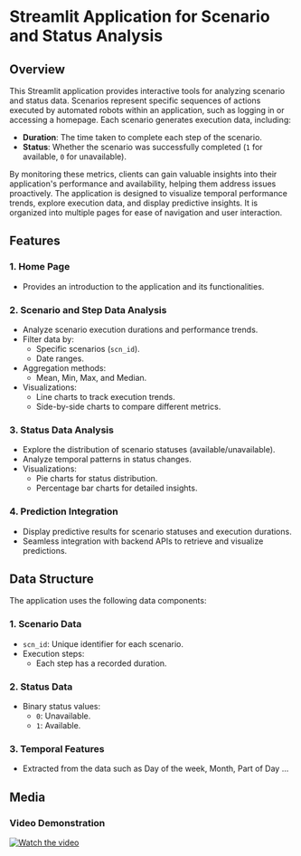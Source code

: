 # Streamlit Application for Scenario and Status Analysis

## Overview
This Streamlit application provides interactive tools for analyzing scenario and status data. Scenarios represent specific sequences of actions executed by automated robots within an application, such as logging in or accessing a homepage. Each scenario generates execution data, including:
- **Duration**: The time taken to complete each step of the scenario.
- **Status**: Whether the scenario was successfully completed (`1` for available, `0` for unavailable).

By monitoring these metrics, clients can gain valuable insights into their application's performance and availability, helping them address issues proactively. The application is designed to visualize temporal performance trends, explore execution data, and display predictive insights. It is organized into multiple pages for ease of navigation and user interaction.

## Features
### 1. **Home Page**
- Provides an introduction to the application and its functionalities.

### 2. **Scenario and Step Data Analysis**
- Analyze scenario execution durations and performance trends.
- Filter data by:
  - Specific scenarios (`scn_id`).
  - Date ranges.
- Aggregation methods:
  - Mean, Min, Max, and Median.
- Visualizations:
  - Line charts to track execution trends.
  - Side-by-side charts to compare different metrics.

### 3. **Status Data Analysis**
- Explore the distribution of scenario statuses (available/unavailable).
- Analyze temporal patterns in status changes.
- Visualizations:
  - Pie charts for status distribution.
  - Percentage bar charts for detailed insights.

### 4. **Prediction Integration**
- Display predictive results for scenario statuses and execution durations.
- Seamless integration with backend APIs to retrieve and visualize predictions.

## Data Structure
The application uses the following data components:

### 1. **Scenario Data**
- `scn_id`: Unique identifier for each scenario.
- Execution steps:
  - Each step has a recorded duration.

### 2. **Status Data**
- Binary status values:
  - `0`: Unavailable.
  - `1`: Available.

### 3. **Temporal Features**
- Extracted from the data such as Day of the week, Month, Part of Day ...

<!-- ## Setup and Installation
1. Clone the repository:
   ```bash
   git clone <repository-url>
   ```
2. Navigate to the project directory:
   ```bash
   cd streamlit-application
   ```
3. Install the required dependencies:
   ```bash
   pip install -r requirements.txt
   ```
4. Run the application:
   ```bash
   streamlit run home.py
   ``` -->

<!-- ## Usage Instructions
1. Start the application and navigate through the pages using the sidebar.
2. On the **Scenario and Step Data Analysis** page:
   - Select a scenario and date range to view execution trends.
3. On the **Status Data Analysis** page:
   - View status distributions and analyze temporal patterns.
4. Visualize predictive results on the relevant pages. -->

## Media

### Video Demonstration
[![Watch the video](https://img.youtube.com/vi/IFdqrQ-Bj1Y/0.jpg)](https://www.youtube.com/watch?v=IFdqrQ-Bj1Y)



